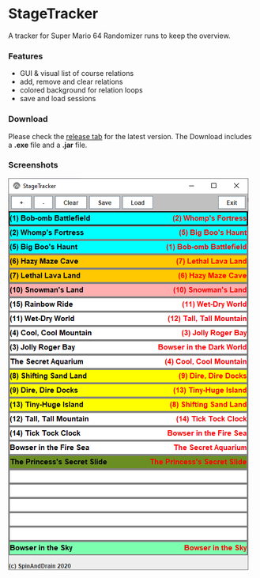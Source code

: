 # StageTracker
A tracker for Super Mario 64 Randomizer runs to keep the overview.

### Features
* GUI & visual list of course relations
* add, remove and clear relations
* colored background for relation loops
* save and load sessions

### Download
Please check the [release tab](https://github.com/SpinAndDrain/StageTracker/releases) for the latest version. The Download includes a **.exe** file and a **.jar** file.

### Screenshots
![](https://github.com/SpinAndDrain/StageTracker/blob/main/screen.png)
